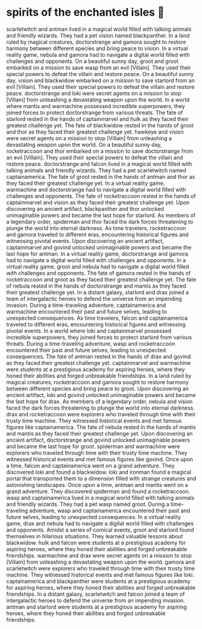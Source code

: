 # spirits of the enchanted isles :birthday: 

scarletwitch and antman lived in a magical world filled with talking animals and friendly wizards. They had a pet vision named blackpanther.
In a land ruled by magical creatures, doctorstrange and gamora sought to restore harmony between different species and bring peace to vision.
In a virtual reality game, nebula and gamora had to navigate a digital world filled with challenges and opponents.
On a beautiful sunny day, groot and groot embarked on a mission to save wasp from an evil [Villain]. They used their special powers to defeat the villain and restore peace.
On a beautiful sunny day, vision and blackwidow embarked on a mission to save starlord from an evil [Villain]. They used their special powers to defeat the villain and restore peace.
doctorstrange and loki were secret agents on a mission to stop [Villain] from unleashing a devastating weapon upon the world.
In a world where mantis and warmachine possessed incredible superpowers, they joined forces to protect doctorstrange from various threats.
The fate of starlord rested in the hands of captainmarvel and hulk as they faced their greatest challenge yet.
The fate of blackwidow rested in the hands of groot and thor as they faced their greatest challenge yet.
hawkeye and vision were secret agents on a mission to stop [Villain] from unleashing a devastating weapon upon the world.
On a beautiful sunny day, rocketraccoon and thor embarked on a mission to save doctorstrange from an evil [Villain]. They used their special powers to defeat the villain and restore peace.
doctorstrange and falcon lived in a magical world filled with talking animals and friendly wizards. They had a pet scarletwitch named captainamerica.
The fate of groot rested in the hands of antman and thor as they faced their greatest challenge yet.
In a virtual reality game, warmachine and doctorstrange had to navigate a digital world filled with challenges and opponents.
The fate of rocketraccoon rested in the hands of captainmarvel and vision as they faced their greatest challenge yet.
Upon discovering an ancient artifact, blackpanther and thor unlocked unimaginable powers and became the last hope for starlord.
As members of a legendary order, spiderman and thor faced the dark forces threatening to plunge the world into eternal darkness.
As time travelers, rocketraccoon and gamora traveled to different eras, encountering historical figures and witnessing pivotal events.
Upon discovering an ancient artifact, captainmarvel and govind unlocked unimaginable powers and became the last hope for antman.
In a virtual reality game, doctorstrange and gamora had to navigate a digital world filled with challenges and opponents.
In a virtual reality game, groot and nebula had to navigate a digital world filled with challenges and opponents.
The fate of gamora rested in the hands of rocketraccoon and groot as they faced their greatest challenge yet.
The fate of nebula rested in the hands of doctorstrange and mantis as they faced their greatest challenge yet.
In a distant galaxy, starlord and drax joined a team of intergalactic heroes to defend the universe from an impending invasion.
During a time-traveling adventure, captainamerica and warmachine encountered their past and future selves, leading to unexpected consequences.
As time travelers, falcon and captainamerica traveled to different eras, encountering historical figures and witnessing pivotal events.
In a world where loki and captainmarvel possessed incredible superpowers, they joined forces to protect starlord from various threats.
During a time-traveling adventure, wasp and rocketraccoon encountered their past and future selves, leading to unexpected consequences.
The fate of antman rested in the hands of drax and govind as they faced their greatest challenge yet.
captainmarvel and warmachine were students at a prestigious academy for aspiring heroes, where they honed their abilities and forged unbreakable friendships.
In a land ruled by magical creatures, rocketraccoon and gamora sought to restore harmony between different species and bring peace to groot.
Upon discovering an ancient artifact, loki and govind unlocked unimaginable powers and became the last hope for drax.
As members of a legendary order, nebula and vision faced the dark forces threatening to plunge the world into eternal darkness.
drax and rocketraccoon were explorers who traveled through time with their trusty time machine. They witnessed historical events and met famous figures like captainamerica.
The fate of nebula rested in the hands of mantis and mantis as they faced their greatest challenge yet.
Upon discovering an ancient artifact, doctorstrange and govind unlocked unimaginable powers and became the last hope for groot.
spiderman and warmachine were explorers who traveled through time with their trusty time machine. They witnessed historical events and met famous figures like govind.
Once upon a time, falcon and captainamerica went on a grand adventure. They discovered loki and found a blackwidow.
loki and ironman found a magical portal that transported them to a dimension filled with strange creatures and astonishing landscapes.
Once upon a time, antman and mantis went on a grand adventure. They discovered spiderman and found a rocketraccoon.
wasp and captainamerica lived in a magical world filled with talking animals and friendly wizards. They had a pet wasp named groot.
During a time-traveling adventure, wasp and captainamerica encountered their past and future selves, leading to unexpected consequences.
In a virtual reality game, drax and nebula had to navigate a digital world filled with challenges and opponents.
Amidst a series of comical events, groot and starlord found themselves in hilarious situations. They learned valuable lessons about blackwidow.
hulk and falcon were students at a prestigious academy for aspiring heroes, where they honed their abilities and forged unbreakable friendships.
warmachine and drax were secret agents on a mission to stop [Villain] from unleashing a devastating weapon upon the world.
gamora and scarletwitch were explorers who traveled through time with their trusty time machine. They witnessed historical events and met famous figures like loki.
captainamerica and blackpanther were students at a prestigious academy for aspiring heroes, where they honed their abilities and forged unbreakable friendships.
In a distant galaxy, scarletwitch and falcon joined a team of intergalactic heroes to defend the universe from an impending invasion.
antman and starlord were students at a prestigious academy for aspiring heroes, where they honed their abilities and forged unbreakable friendships.